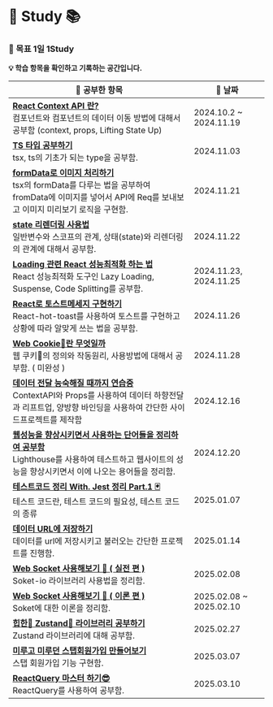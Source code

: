 # 🚀 Study 📚


### 🎯 목표 1일 1Study 


**💡 학습 항목을 확인하고 기록하는 공간입니다.**

| 📖 **공부한 항목** | 📅 **날짜** |
|---------------------------------------------------------|----------------|
| **[React Context API 란?](Archive/react-ContextAPI연습하기.md)** <br>컴포넌트와 컴포넌트의 데이터 이동 방법에 대해서 공부함 (context, props, Lifting State Up) | 2024.10.2 ~ 2024.11.19 |
| **[TS 타입 공부하기](Archive/타입공부.md)** <br>tsx, ts의 기초가 되는 type을 공부함. | 2024.11.03 |
| **[formData로 이미지 처리하기](Archive/formData공부.md)** <br>tsx의 formData를 다루는 법을 공부하여 fromData에 이미지를 넣어서 API에 Req를 보내보고 이미지 미리보기 로직을 구현함. | 2024.11.21 |
| **[state 리렌더링 사용법](Archive/렌더링과변수의관계.md)** <br>일반변수와 스코프의 관계, 상태(state)와 리렌더링의 관계에 대해서 공부함. | 2024.11.22 |
| **[Loading 관련 React 성능최적화 하는 법](Archive/React성능최적화.md)** <br>React 성능최적화 도구인 Lazy Loading, Suspense, Code Splitting를 공부함. | 2024.11.23, 2024.11.25 |
| **[React로 토스트메세지 구현하기](Archive/react-host-toast사용하기.md)** <br>React-hot-toast를 사용하여 토스트를 구현하고 상황에 따라 알맞게 쓰는 법을 공부함. | 2024.11.26 |
| **[Web Cookie🍪란 무엇일까](Archive/웹_Cookie_다루기.md)** <br>웹 쿠키🍪의 정의와 작동원리, 사용방법에 대해서 공부함. ( 미완성 ) | 2024.11.28 |
| **[데이터 전달 능숙해질 때까지 연습중](Archive/ContextAPI_STUDY.md)** <br>ContextAPI와 Props를 사용하여 데이터 하향전달과 리프트업, 양방향 바인딩을 사용하여 간단한 사이드프로젝트를 제작함  | 2024.12.16 |
| **[웹성능을 향상시키면서 사용하는 단어들을 정리하여 공부함](Archive/웹성능점검용어정리.md)** <br>Lighthouse를 사용하여 테스트하고 웹사이트의 성능을 향상시키면서 이에 나오는 용어들을 정리함.  | 2024.12.20 |
| **[테스트코드 정리 With. Jest 정리 Part.1 🃏](Archive/Jest총정리.md)** <br>테스트 코드란, 테스트 코드의 필요성, 테스트 코드의 종류  | 2025.01.07 |
| **[데이터 URL에 저장하기](Archive/투두리스트데이터URL에저장해서내보내기.md)** <br>데이터를 url에 저장시키고 불러오는 간단한 프로젝트를 진행함.  | 2025.01.14 |
| **[ Web Socket 사용해보기 🎯 ( 실전 편 )](Archive/webSoket정리.md)** <br>Soket-io 라이브러리 사용법을 정리함.  | 2025.02.08 |
| **[ Web Socket 사용해보기 🎯 ( 이론 편 )](Archive/websocket이론편.md)** <br>Soket에 대한 이론을 정리함.  | 2025.02.08 ~ 2025.02.10 |
| **[힙한🤘 Zustand🐻 라이브러리 공부하기](Archive/Zustand공부.md)** <br>Zustand 라이브러리에 대해 공부함.  | 2025.02.27|
| **[미루고 미루던 스탭회원가입 만들어보기](Archive/스탭회원가입폼.md)** <br>스탭 회원가입 기능 구현함.  | 2025.03.07|
| **[ReactQuery 마스터 하기😎](Archive/reactQuery사용하기.md)** <br>ReactQuery를 사용하여 공부함.  | 2025.03.10|
